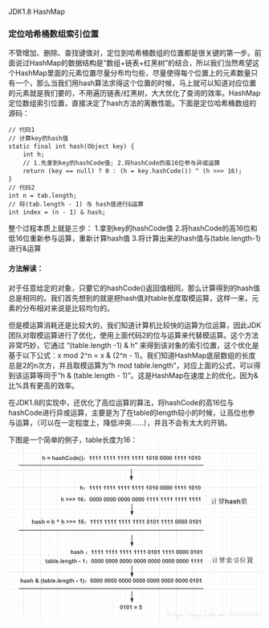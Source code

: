 JDK1.8 HashMap

### 定位哈希桶数组索引位置
不管增加、删除、查找键值对，定位到哈希桶数组的位置都是很关键的第一步。前面说过HashMap的数据结构是“数组+链表+红黑树”的结合，所以我们当然希望这个HashMap里面的元素位置尽量分布均匀些，尽量使得每个位置上的元素数量只有一个，那么当我们用hash算法求得这个位置的时候，马上就可以知道对应位置的元素就是我们要的，不用遍历链表/红黑树，大大优化了查询的效率。HashMap定位数组索引位置，直接决定了hash方法的离散性能。下面是定位哈希桶数组的源码：
```
// 代码1
// 计算key的hash值
static final int hash(Object key) {
    int h;
    // 1.先拿到key的hashCode值; 2.将hashCode的高16位参与异或运算
    return (key == null) ? 0 : (h = key.hashCode()) ^ (h >>> 16);
}
// 代码2
int n = tab.length;
// 将(tab.length - 1) 与 hash值进行&运算
int index = (n - 1) & hash;
```
整个过程本质上就是三步：
1.拿到key的hashCode值
2.将hashCode的高16位和低16位重新参与运算，重新计算hash值
3.将计算出来的hash值与(table.length-1)进行&运算
#### 方法解读：
对于任意给定的对象，只要它的hashCode()返回值相同，那么计算得到的hash值总是相同的。我们首先想到的就是把hash值对table长度取模运算，这样一来，元素的分布相对来说是比较均匀的。

但是模运算消耗还是比较大的，我们知道计算机比较快的运算为位运算，因此JDK团队对取模运算进行了优化，使用上面代码2的位与运算来代替模运算。这个方法非常巧妙，它通过 “(table.length -1) & h” 来得到该对象的索引位置，这个优化是基于以下公式：x mod 2^n = x & (2^n - 1)。我们知道HashMap底层数组的长度总是2的n次方，并且取模运算为“h mod table.length”，对应上面的公式，可以得到该运算等同于“h & (table.length - 1)”。这是HashMap在速度上的优化，因为&比%具有更高的效率。

在JDK1.8的实现中，还优化了高位运算的算法，将hashCode的高16位与hashCode进行异或运算，主要是为了在table的length较小的时候，让高位也参与运算，（可以在一定程度上，降低冲突......），并且不会有太大的开销。

下图是一个简单的例子，table长度为16：
![hash](../image/hash.png)